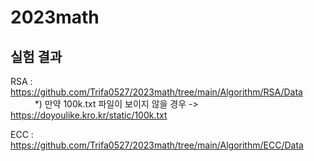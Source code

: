 # 2023math

## 실험 결과  
RSA : https://github.com/Trifa0527/2023math/tree/main/Algorithm/RSA/Data  
ㅤㅤㅤ*) 만약 100k.txt 파일이 보이지 않을 경우 -> https://doyoulike.kro.kr/static/100k.txt  
  
ECC : https://github.com/Trifa0527/2023math/tree/main/Algorithm/ECC/Data
